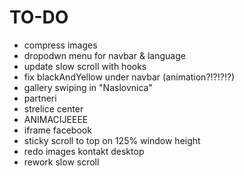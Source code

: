 # TO-DO

- compress images
- dropodwn menu for navbar & language
- update slow scroll with hooks
- fix blackAndYellow under navbar (animation?!?!?!?)
- gallery swiping in "Naslovnica"
- partneri
- strelice center
- ANIMACIJEEEE
- iframe facebook
- sticky scroll to top on 125% window height
- redo images kontakt desktop
- rework slow scroll
